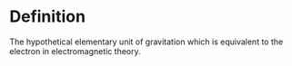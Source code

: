 # Definition

The hypothetical elementary unit of gravitation which is equivalent to
the electron in electromagnetic theory.
